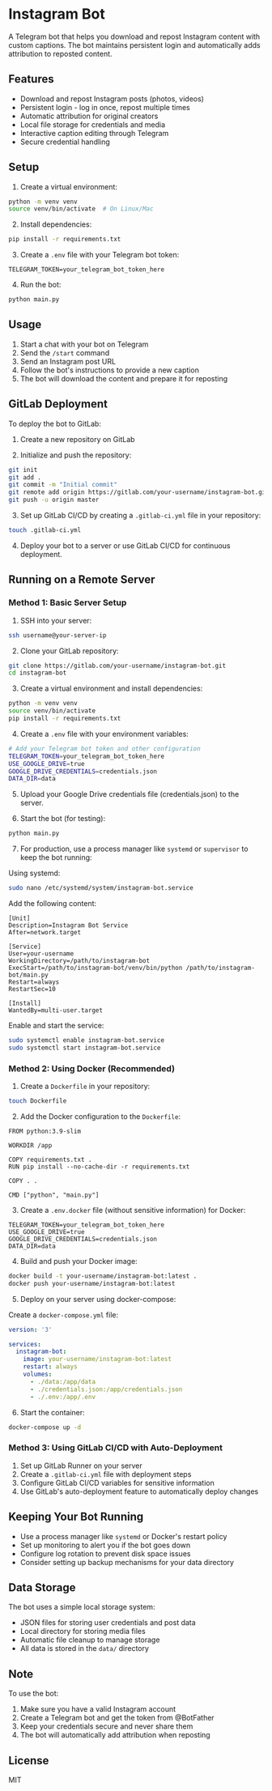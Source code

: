 # Instagram Bot

A Telegram bot that helps you download and repost Instagram content with custom captions. The bot maintains persistent login and automatically adds attribution to reposted content.

## Features

- Download and repost Instagram posts (photos, videos)
- Persistent login - log in once, repost multiple times
- Automatic attribution for original creators
- Local file storage for credentials and media
- Interactive caption editing through Telegram
- Secure credential handling

## Setup

1. Create a virtual environment:
```bash
python -m venv venv
source venv/bin/activate  # On Linux/Mac
```

2. Install dependencies:
```bash
pip install -r requirements.txt
```

3. Create a `.env` file with your Telegram bot token:
```
TELEGRAM_TOKEN=your_telegram_bot_token_here
```

4. Run the bot:
```bash
python main.py
```

## Usage

1. Start a chat with your bot on Telegram
2. Send the `/start` command
3. Send an Instagram post URL
4. Follow the bot's instructions to provide a new caption
5. The bot will download the content and prepare it for reposting

## GitLab Deployment

To deploy the bot to GitLab:

1. Create a new repository on GitLab

2. Initialize and push the repository:
```bash
git init
git add .
git commit -m "Initial commit"
git remote add origin https://gitlab.com/your-username/instagram-bot.git
git push -u origin master
```

3. Set up GitLab CI/CD by creating a `.gitlab-ci.yml` file in your repository:
```bash
touch .gitlab-ci.yml
```

4. Deploy your bot to a server or use GitLab CI/CD for continuous deployment.

## Running on a Remote Server

### Method 1: Basic Server Setup

1. SSH into your server:
```bash
ssh username@your-server-ip
```

2. Clone your GitLab repository:
```bash
git clone https://gitlab.com/your-username/instagram-bot.git
cd instagram-bot
```

3. Create a virtual environment and install dependencies:
```bash
python -m venv venv
source venv/bin/activate
pip install -r requirements.txt
```

4. Create a `.env` file with your environment variables:
```bash
# Add your Telegram bot token and other configuration
TELEGRAM_TOKEN=your_telegram_bot_token_here
USE_GOOGLE_DRIVE=true
GOOGLE_DRIVE_CREDENTIALS=credentials.json
DATA_DIR=data
```

5. Upload your Google Drive credentials file (credentials.json) to the server.

6. Start the bot (for testing):
```bash
python main.py
```

7. For production, use a process manager like `systemd` or `supervisor` to keep the bot running:

Using systemd:
```bash
sudo nano /etc/systemd/system/instagram-bot.service
```

Add the following content:
```
[Unit]
Description=Instagram Bot Service
After=network.target

[Service]
User=your-username
WorkingDirectory=/path/to/instagram-bot
ExecStart=/path/to/instagram-bot/venv/bin/python /path/to/instagram-bot/main.py
Restart=always
RestartSec=10

[Install]
WantedBy=multi-user.target
```

Enable and start the service:
```bash
sudo systemctl enable instagram-bot.service
sudo systemctl start instagram-bot.service
```

### Method 2: Using Docker (Recommended)

1. Create a `Dockerfile` in your repository:
```bash
touch Dockerfile
```

2. Add the Docker configuration to the `Dockerfile`:
```
FROM python:3.9-slim

WORKDIR /app

COPY requirements.txt .
RUN pip install --no-cache-dir -r requirements.txt

COPY . .

CMD ["python", "main.py"]
```

3. Create a `.env.docker` file (without sensitive information) for Docker:
```
TELEGRAM_TOKEN=your_telegram_bot_token_here
USE_GOOGLE_DRIVE=true
GOOGLE_DRIVE_CREDENTIALS=credentials.json
DATA_DIR=data
```

4. Build and push your Docker image:
```bash
docker build -t your-username/instagram-bot:latest .
docker push your-username/instagram-bot:latest
```

5. Deploy on your server using docker-compose:

Create a `docker-compose.yml` file:
```yaml
version: '3'

services:
  instagram-bot:
    image: your-username/instagram-bot:latest
    restart: always
    volumes:
      - ./data:/app/data
      - ./credentials.json:/app/credentials.json
      - ./.env:/app/.env
```

6. Start the container:
```bash
docker-compose up -d
```

### Method 3: Using GitLab CI/CD with Auto-Deployment

1. Set up GitLab Runner on your server
2. Create a `.gitlab-ci.yml` file with deployment steps
3. Configure GitLab CI/CD variables for sensitive information
4. Use GitLab's auto-deployment feature to automatically deploy changes

## Keeping Your Bot Running

- Use a process manager like `systemd` or Docker's restart policy
- Set up monitoring to alert you if the bot goes down
- Configure log rotation to prevent disk space issues
- Consider setting up backup mechanisms for your data directory

## Data Storage

The bot uses a simple local storage system:
- JSON files for storing user credentials and post data
- Local directory for storing media files
- Automatic file cleanup to manage storage
- All data is stored in the `data/` directory

## Note

To use the bot:
1. Make sure you have a valid Instagram account
2. Create a Telegram bot and get the token from @BotFather
3. Keep your credentials secure and never share them
4. The bot will automatically add attribution when reposting

## License

MIT
